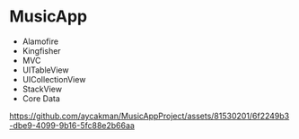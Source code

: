 # MusicApp

* Alamofire
* Kingfisher
* MVC 
* UITableView
* UICollectionView
* StackView
* Core Data

https://github.com/aycakman/MusicAppProject/assets/81530201/6f2249b3-dbe9-4099-9b16-5fc88e2b66aa

